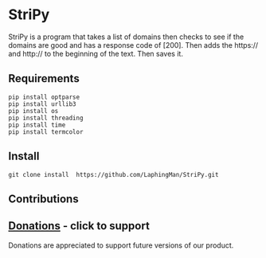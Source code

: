 # StriPy
StriPy is a program that takes a list of domains then checks to see if the domains are good and has a response code of [200]. Then adds the https:// and http:// to the beginning of the text. Then saves it.

## Requirements
```
pip install optparse
pip install urllib3
pip install os
pip install threading
pip install time
pip install termcolor
```

## Install
``` git clone install  https://github.com/LaphingMan/StriPy.git ```
## Contributions

## [Donations](https://www.paypal.com/cgi-bin/webscr?cmd=_donations&business=KSYCHAFWKZQXU&item_name=To+support+development+of+this+program.&currency_code=USD&source=url) - click to support
Donations are appreciated to support future versions of our product.
